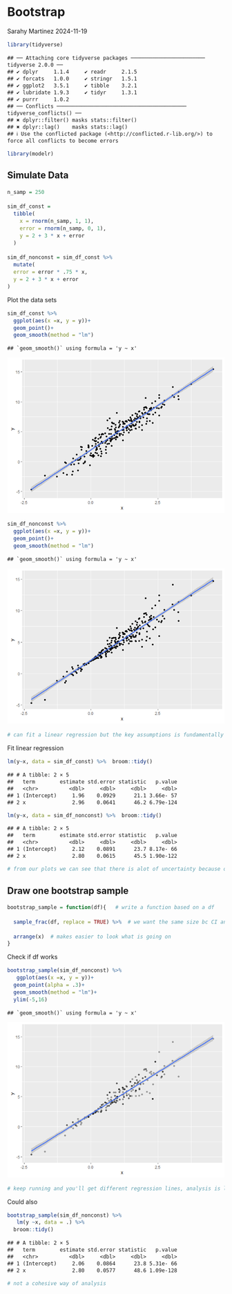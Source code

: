 Bootstrap
================
Sarahy Martinez
2024-11-19

``` r
library(tidyverse)
```

    ## ── Attaching core tidyverse packages ──────────────────────── tidyverse 2.0.0 ──
    ## ✔ dplyr     1.1.4     ✔ readr     2.1.5
    ## ✔ forcats   1.0.0     ✔ stringr   1.5.1
    ## ✔ ggplot2   3.5.1     ✔ tibble    3.2.1
    ## ✔ lubridate 1.9.3     ✔ tidyr     1.3.1
    ## ✔ purrr     1.0.2     
    ## ── Conflicts ────────────────────────────────────────── tidyverse_conflicts() ──
    ## ✖ dplyr::filter() masks stats::filter()
    ## ✖ dplyr::lag()    masks stats::lag()
    ## ℹ Use the conflicted package (<http://conflicted.r-lib.org/>) to force all conflicts to become errors

``` r
library(modelr)
```

## Simulate Data

``` r
n_samp = 250

sim_df_const = 
  tibble(
    x = rnorm(n_samp, 1, 1),
    error = rnorm(n_samp, 0, 1),
    y = 2 + 3 * x + error
  )

sim_df_nonconst = sim_df_const %>% 
  mutate(
  error = error * .75 * x,
  y = 2 + 3 * x + error
)
```

Plot the data sets

``` r
sim_df_const %>% 
  ggplot(aes(x =x, y = y))+
  geom_point()+
  geom_smooth(method = "lm")
```

    ## `geom_smooth()` using formula = 'y ~ x'

![](bootstrap_files/figure-gfm/unnamed-chunk-3-1.png)<!-- -->

``` r
sim_df_nonconst %>% 
  ggplot(aes(x =x, y = y))+
  geom_point()+
  geom_smooth(method = "lm")
```

    ## `geom_smooth()` using formula = 'y ~ x'

![](bootstrap_files/figure-gfm/unnamed-chunk-3-2.png)<!-- -->

``` r
# can fit a linear regression but the key assumptions is fundamentally wrong. Assumptions we make to inference don't match so we will try to solve with bootstrap. Issue comes from figuring out the uncertainty
```

Fit linear regression

``` r
lm(y~x, data = sim_df_const) %>%  broom::tidy()
```

    ## # A tibble: 2 × 5
    ##   term        estimate std.error statistic   p.value
    ##   <chr>          <dbl>     <dbl>     <dbl>     <dbl>
    ## 1 (Intercept)     1.96    0.0929      21.1 3.66e- 57
    ## 2 x               2.96    0.0641      46.2 6.79e-124

``` r
lm(y~x, data = sim_df_nonconst) %>%  broom::tidy()
```

    ## # A tibble: 2 × 5
    ##   term        estimate std.error statistic   p.value
    ##   <chr>          <dbl>     <dbl>     <dbl>     <dbl>
    ## 1 (Intercept)     2.12    0.0891      23.7 8.17e- 66
    ## 2 x               2.80    0.0615      45.5 1.90e-122

``` r
# from our plots we can see that there is alot of uncertainty because of fanning out. We can get estimates and stand deviation if we were to make assumptions but we want to solve the issue of uncertainty by bootstrapping. Issue is that we also don't trust the uncertainty of the estimates.
```

## Draw one bootstrap sample

``` r
bootstrap_sample = function(df){   # write a function based on a df
  
  sample_frac(df, replace = TRUE) %>%  # we want the same size bc CI and variance are dependent on the sample size
  
  arrange(x)  # makes easier to look what is going on 
}
```

Check if df works

``` r
bootstrap_sample(sim_df_nonconst) %>% 
   ggplot(aes(x =x, y = y))+
  geom_point(alpha = .3)+
  geom_smooth(method = "lm")+
  ylim(-5,16)
```

    ## `geom_smooth()` using formula = 'y ~ x'

![](bootstrap_files/figure-gfm/unnamed-chunk-6-1.png)<!-- -->

``` r
# keep running and you'll get different regression lines, analysis is look at the plot but boostrap helps estimate the slope. 
```

Could also

``` r
bootstrap_sample(sim_df_nonconst) %>% 
   lm(y ~x, data = .) %>%
  broom::tidy()
```

    ## # A tibble: 2 × 5
    ##   term        estimate std.error statistic   p.value
    ##   <chr>          <dbl>     <dbl>     <dbl>     <dbl>
    ## 1 (Intercept)     2.06    0.0864      23.8 5.31e- 66
    ## 2 x               2.80    0.0577      48.6 1.09e-128

``` r
# not a cohesive way of analysis
```

